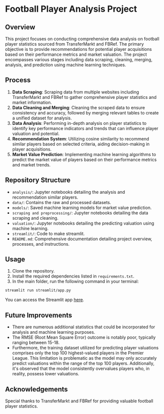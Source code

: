 # Football Player Analysis Project

## Overview
This project focuses on conducting comprehensive data analysis on football player statistics sourced from TransferMarkt and FBRef. The primary objective is to provide recommendations for potential player acquisitions based on their performance metrics and market valuation. The project encompasses various stages including data scraping, cleaning, merging, analysis, and prediction using machine learning techniques.

## Process
1. **Data Scraping**: Scraping data from multiple websites including TransferMarkt and FBRef to gather comprehensive player statistics and market information.
2. **Data Cleaning and Merging**: Cleaning the scraped data to ensure consistency and accuracy, followed by merging relevant tables to create a unified dataset for analysis.
3. **Data Analysis**: Performing in-depth analysis on player statistics to identify key performance indicators and trends that can influence player valuation and potential.
4. **Recommendation System**: Utilizing cosine similarity to recommend similar players based on selected criteria, aiding decision-making in player acquisitions.
5. **Market Value Prediction**: Implementing machine learning algorithms to predict the market value of players based on their performance metrics and market trends.

## Repository Structure
- `analysis/`: Jupyter notebooks detailing the analysis and recommendation similar players.
- `data/`: Contains the raw and processed datasets.
- `models/`: Saved machine learning models for market value prediction.
- `scraping and preprocessing/`: Jupyter notebooks detailing the data scraping and cleaning.
- `valuation/`: Jupyter notebooks detailing the predicting valuation using machine learning.
- `streamlit/`: Code to make streamlit.
- `README.md`: Comprehensive documentation detailing project overview, processes, and instructions.

## Usage
1. Clone the repository.
2. Install the required dependencies listed in `requirements.txt`.
3. In the main folder, run the following command in your terminal:

```bash
streamlit run streamlit/app.py
```
You can access the Streamlit app [here](https://premierleaguerecommend.streamlit.app/).

## Future Improvements
- There are numerous additional statistics that could be incorporated for analysis and machine learning purposes.
- The RMSE (Root Mean Square Error) outcome is notably poor, typically ranging between 15-18.
- Furthermore, the training dataset utilized for predicting player valuations comprises only the top 100 highest-valued players in the Premier League. This limitation is problematic as the model may only accurately predict valuations within the range of the top 100 players. Additionally, it's observed that the model consistently overvalues players who, in reality, possess lower valuations.

## Acknowledgements
Special thanks to TransferMarkt and FBRef for providing valuable football player statistics.
